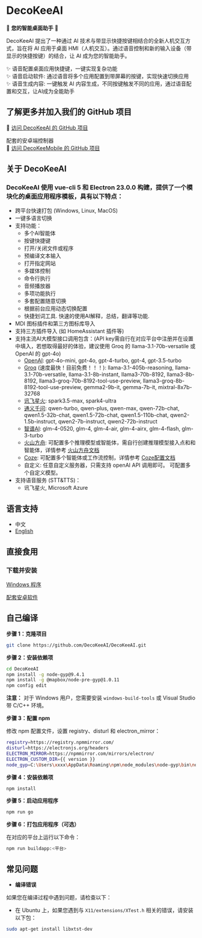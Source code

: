 **DecoKeeAI**
================

🌟 **您的智能桌面助手** 🌟

DecoKeeAI 提出了一种通过 AI 技术与带显示快捷按键相结合的全新人机交互方式，旨在将 AI 应用于桌面 HMI（人机交互）。通过语音控制和新的输入设备（带显示的快捷按键）的结合，让 AI 成为您的智能助手。

✨ 语音配置桌面应用快捷键，一键实现复杂功能<br/>
✨ 语音启动软件: 通过语音将多个应用配置到带屏幕的按键，实现快速切换应用<br/>
✨ 语音生成内容: 一键触发 AI 内容生成，不同按键触发不同的应用，通过语音配置和交互，让AI成为全能助手

**了解更多并加入我们的 GitHub 项目**
------------------------------------------

🔗 [访问 DecoKeeAI 的 GitHub 项目](https://github.com/DecoKeeAI/DecoKeeAI)

配套的安卓端控制器<br/>
🔗 [访问 DecoKeeMobile 的 GitHub 项目](https://github.com/DecoKeeAI/DecoKeeMobile)

**关于 DecoKeeAI**
-------------------

### DecoKeeAI 使用 **vue-cli 5** 和 **Electron 23.0.0** 构建，提供了一个模块化的桌面应用程序模板，具有以下特点：

* 跨平台快速打包 (Windows, Linux, MacOS)
* 一键多语言切换
* 支持功能：
    - 多个AI智能体
    - 按键快捷键
    - 打开/关闭文件或程序
    - 预编译文本输入
    - 打开指定网站
    - 多媒体控制
    - 命令行执行
    - 音频播放器
    - 多项功能执行
    - 多套配置随意切换
    - 根据前台应用动态切换配置
    - 快捷划词工具. 快速的使用AI解释，总结，翻译等功能.
* MDI 图标插件和第三方图标库导入
* 支持三方插件导入 (如 HomeAssistant 插件等)
* 支持主流AI大模型接口调用包含：(API key需自行在对应平台中注册并在设置中填入，若想取得最好的体验，建议使用 Groq 的 llama-3.1-70b-versatile 或 OpenAI 的 gpt-4o)
    - [OpenAI](https://platform.openai.com/apps): gpt-4o-mini, gpt-4o, gpt-4-turbo, gpt-4, gpt-3.5-turbo
    - [Groq](https://groq.com/) (速度最快！目前免费！！！): llama-3.1-405b-reasoning, llama-3.1-70b-versatile, llama-3.1-8b-instant, llama3-70b-8192, llama3-8b-8192, llama3-groq-70b-8192-tool-use-preview, llama3-groq-8b-8192-tool-use-preview, gemma2-9b-it, gemma-7b-it, mixtral-8x7b-32768 
    - [讯飞星火](https://xinghuo.xfyun.cn/sparkapi): spark3.5-max, spark4-ultra
    - [通义千问](https://dashscope.aliyun.com/?spm=5176.28197632.0.0.78417e06HoHqa3): qwen-turbo, qwen-plus, qwen-max, qwen-72b-chat, qwen1.5-32b-chat, qwen1.5-72b-chat, qwen1.5-110b-chat, qwen2-1.5b-instruct, qwen2-7b-instruct, qwen2-72b-instruct
    - [智谱AI](https://www.zhipuai.cn/): glm-4-0520, glm-4, glm-4-air, glm-4-airx, glm-4-flash, glm-3-turbo
    - [火山方舟](https://www.volcengine.com/): 可配置多个推理模型或智能体，需自行创建推理模型接入点和和智能体，详情参考 [火山方舟文档](https://www.volcengine.com/docs/82379/1267885)
    - [Coze](https://www.coze.com/): 可配置多个智能体或工作流控制，详情参考 [Coze配置文档](https://www.coze.cn/docs/developer_guides/preparation)
    - 自定义: 任意自定义服务器，只需支持 openAI API 调用即可。 可配置多个自定义模型。
* 支持语音服务 (STT&TTS)：
    - 讯飞星火, Microsoft Azure

**语言支持**
--------------------

* 中文
* [English](https://github.com/DecoKeeAI/DecoKeeAI/README.md)

**直接食用**
---------------

### **下载并安装**

[Windows 程序](https://github.com/DecoKeeAI/DecoKeeAI/releases)

[配套安卓软件](https://github.com/DecoKeeAI/DecoKeeMobile/releases)


**自己编译**
--------------

**步骤 1：克隆项目**

```bash
git clone https://github.com/DecoKeeAI/DecoKeeAI.git
```

**步骤 2：安装依赖项**

```bash
cd DecoKeeAI
npm install -g node-gyp@9.4.1
npm install -g @mapbox/node-pre-gyp@1.0.11
npm config edit
```

**注意：** 对于 Windows 用户，您需要安装 `windows-build-tools` 或 Visual Studio 带 C/C++ 环境。

**步骤 3：配置 npm**

修改 npm 配置文件，设置 registry、disturl 和 electron_mirror：
```bash
registry=https://registry.npmmirror.com/
disturl=https://electronjs.org/headers
ELECTRON_MIRROR=https://npmmirror.com/mirrors/electron/
ELECTRON_CUSTOM_DIR={{ version }}
node_gyp=C:\Users\xxxx\AppData\Roaming\npm\node_modules\node-gyp\bin\node-gyp.js
```

**步骤 4：安装依赖项**

```bash
npm install
```

**步骤 5：启动应用程序**

```bash
npm run go
```

**步骤 6：打包应用程序（可选）**

在对应的平台上运行以下命令：
```bash
npm run buildapp:<平台>
```

**常见问题**
-------------

* **编译错误**

如果您在编译过程中遇到问题，请检查以下：

* 在 Ubuntu 上，如果您遇到与 `X11/extensions/XTest.h` 相关的错误，请安装以下包：
```bash
sudo apt-get install libxtst-dev
```
